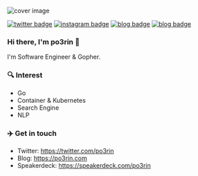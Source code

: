 ![cover image](https://user-images.githubusercontent.com/29445112/87068345-61128f80-c250-11ea-8dc8-dfbcf54b13d4.png)

[![twitter badge](https://img.shields.io/badge/twitter-po3rin-1da1f2?style=flat-square&logo=twitter)](https://twitter.com/po3rin) [![instagram badge](https://img.shields.io/badge/instagram-po3rin-C42D81?style=flat-square&logo=instagram)](https://www.instagram.com/po3rin) [![blog badge](https://img.shields.io/badge/blog-po3rin.com-1f425f?style=flat-square)](https://po3rin.com) [![blog badge](https://img.shields.io/badge/speakerdeck-po3rin-1f425f?style=flat-square)](https://speakerdeck.com/po3rin)

### Hi there, I'm po3rin 👋
I'm Software Engineer & Gopher.

### 🔍 Interest

* Go
* Container & Kubernetes
* Search Engine
* NLP

### ✈️ Get in touch

* Twitter: https://twitter.com/po3rin
* Blog: https://po3rin.com
* Speakerdeck: https://speakerdeck.com/po3rin
